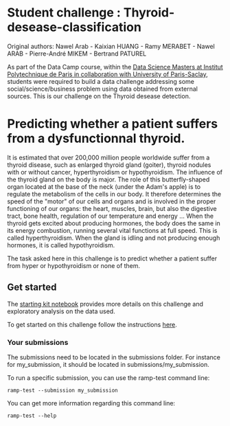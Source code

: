 # Student challenge : Thyroid-desease-classification

Original authors: Nawel Arab - Kaixian HUANG - Ramy MERABET - Nawel ARAB - Pierre-André MIKEM - Bertrand PATUREL

As part of the Data Camp course, within the [Data Science Masters at Institut Polytechnique
de Paris in collaboration with University of
Paris-Saclay](https://datascience-x-master-paris-saclay.fr/le-master/structure-des-enseignements/),
students were required to build a data challenge addressing some social/science/business
problem using data obtained from external sources. This is our
challenge on the Thyroid desease detection.

# Predicting whether a patient suffers from a dysfunctionnal thyroid.

It is estimated that over 200,000 million people worldwide suffer from a thyroid disease, such as enlarged thyroid gland (goiter), thyroid nodules with or without cancer, hyperthyroidism or hypothyroidism. The influence of the thyroid gland on the body is major. The role of this butterfly-shaped organ located at the base of the neck (under the Adam's apple) is to regulate the metabolism of the cells in our body. It therefore determines the speed of the "motor" of our cells and organs and is involved in the proper functioning of our organs: the heart, muscles, brain, but also the digestive tract, bone health, regulation of our temperature and energy ... When the thyroid gets excited about producing hormones, the body does the same in its energy combustion, running several vital functions at full speed. This is called hyperthyroidism. When the gland is idling and not producing enough hormones, it is called hypothyroidism.

The task asked here in this challenge is to predict whether a patient suffer from hyper or hypothyroidism or none of them.

## Get started

The [starting kit notebook](https://github.com/BertrandPaturel/Thyroid-desease-classification/blob/main/Thyroid_starting_kit.ipynb)
provides more details on this challenge and exploratory analysis on the data used.

To get started on this challenge follow the instructions
[here](https://paris-saclay-cds.github.io/ramp-docs/ramp-workflow/stable/using_kits.html).

### Your submissions 

The submissions need to be located in the submissions folder. For instance for my_submission, it should be located in submissions/my_submission.

To run a specific submission, you can use the ramp-test command line:

```ramp-test --submission my_submission```

You can get more information regarding this command line:

```ramp-test --help```
